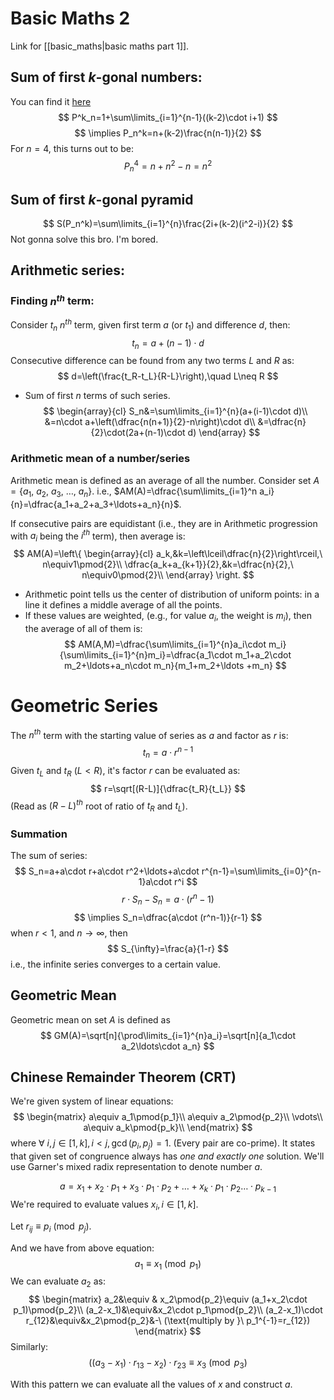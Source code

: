 # Basic Maths 2
Link for [[basic_maths|basic maths part 1]].

## Sum of first $k$-gonal numbers:

You can find it [here](https://en.wikipedia.org/wiki/Polygonal_number)
$$
P^k_n=1+\sum\limits_{i=1}^{n-1}((k-2)\cdot i+1)
$$
$$
\implies P_n^k=n+(k-2)\frac{n(n-1)}{2}
$$
For $n=4$, this turns out to be:
$$
P_n^4=n+n^2-n=n^2
$$
## Sum of first $k$-gonal pyramid

$$
S(P_n^k)=\sum\limits_{i=1}^{n}\frac{2i+(k-2)(i^2-i)}{2}
$$
Not gonna solve this bro. I'm bored.

## Arithmetic series:
### Finding $n^{th}$ term:
Consider $t_n$ $n^{th}$ term, given first term $a$ (or $t_1$) and difference $d$, then:
$$
t_n=a+(n-1)\cdot d
$$
Consecutive difference can be found from any two terms $L$ and $R$ as:
$$
d=\left(\frac{t_R-t_L}{R-L}\right),\quad L\neq R
$$
- Sum of first $n$ terms of such series.
$$
\begin{array}{cl}
S_n&=\sum\limits_{i=1}^{n}(a+(i-1)\cdot d)\\
&=n\cdot a+\left(\dfrac{n(n+1)}{2}-n\right)\cdot d\\
&=\dfrac{n}{2}\cdot(2a+(n-1)\cdot d)
\end{array}
$$
### Arithmetic mean of a number/series
Arithmetic mean is defined as an average of all the number.
Consider set $A=\{a_1,\ a_2,\ a_3,\ \ldots,\ a_n\}$.
i.e., $AM(A)=\dfrac{\sum\limits_{i=1}^n a_i}{n}=\dfrac{a_1+a_2+a_3+\ldots+a_n}{n}$.

If consecutive pairs are equidistant (i.e., they are in Arithmetic progression with $a_i$ being the $i^{th}$ term), then average is:
$$
AM(A)=\left\{
\begin{array}{cl}
a_k,&k=\left\lceil\dfrac{n}{2}\right\rceil,\ n\equiv1\pmod{2}\\
\dfrac{a_k+a_{k+1}}{2},&k=\dfrac{n}{2},\ n\equiv0\pmod{2}\\
\end{array}
\right.
$$

- Arithmetic point tells us the center of distribution of uniform points: in a line it defines a middle average of all the points.
- If these values are weighted, (e.g., for value $a_i$, the weight is $m_i$), then the average of all of them is:
$$
AM(A,M)=\dfrac{\sum\limits_{i=1}^{n}a_i\cdot m_i}{\sum\limits_{i=1}^{n}m_i}=\dfrac{a_1\cdot m_1+a_2\cdot m_2+\ldots+a_n\cdot m_n}{m_1+m_2+\ldots +m_n}
$$
# Geometric Series
The $n^{th}$ term with the starting value of series as $a$ and factor as $r$ is:
$$
t_n=a\cdot r^{n-1}
$$
Given $t_L$ and $t_R$ ($L<R$), it's factor $r$ can be evaluated as:
$$
r=\sqrt[(R-L)]{\dfrac{t_R}{t_L}}
$$
(Read as $(R-L)^{th}$ root of ratio of $t_R$ and $t_L$).
### Summation
The sum of series:
$$
S_n=a+a\cdot r+a\cdot r^2+\ldots+a\cdot r^{n-1}=\sum\limits_{i=0}^{n-1}a\cdot r^i
$$
$$
r\cdot S_n-S_n=a\cdot (r^{n}-1)
$$
$$
\implies S_n=\dfrac{a\cdot (r^n-1)}{r-1}
$$
when $r<1$, and $n\rightarrow\infty$, then
$$
S_{\infty}=\frac{a}{1-r}
$$
i.e., the infinite series converges to a certain value.
## Geometric Mean
Geometric mean on set $A$ is defined as
$$
GM(A)=\sqrt[n]{\prod\limits_{i=1}^{n}a_i}=\sqrt[n]{a_1\cdot a_2\ldots\cdot a_n}
$$

## Chinese Remainder Theorem (CRT)
We're given system of linear equations:
$$
\begin{matrix}
a\equiv a_1\pmod{p_1}\\
a\equiv a_2\pmod{p_2}\\
\vdots\\
a\equiv a_k\pmod{p_k}\\
\end{matrix}
$$
where $\forall\ i,j\in[1,k],i<j,\gcd(p_i,p_j)=1$. (Every pair are co-prime).
It states that given set of congruence always has *one and exactly one* solution.
We'll use Garner's mixed radix representation to denote number $a$.

$$
a=x_1+x_2\cdot p_1+x_3\cdot p_1\cdot p_2+\ldots+x_k\cdot p_1\cdot p_2\ldots\cdot p_{k-1}
$$
We're required to evaluate values $x_i,i\in[1,k]$.

Let $r_{ij}\equiv p_i\pmod{p_j}$. 

And we have from above equation:
$$
a_1\equiv x_1\pmod{p_1}
$$
We can evaluate $a_2$ as:
$$
\begin{matrix}
a_2&\equiv & x_2\pmod{p_2}\equiv (a_1+x_2\cdot p_1)\pmod{p_2}\\
(a_2-x_1)&\equiv&x_2\cdot p_1\pmod{p_2}\\
(a_2-x_1)\cdot r_{12}&\equiv&x_2\pmod{p_2}&-\ (\text{multiply by }\ p_1^{-1}=r_{12})
\end{matrix}
$$
Similarly:
$$
((a_3-x_1)\cdot r_{13}-x_2)\cdot r_{23}\equiv x_3\pmod{p_3}
$$

With this pattern we can evaluate all the values of $x$ and construct $a$.